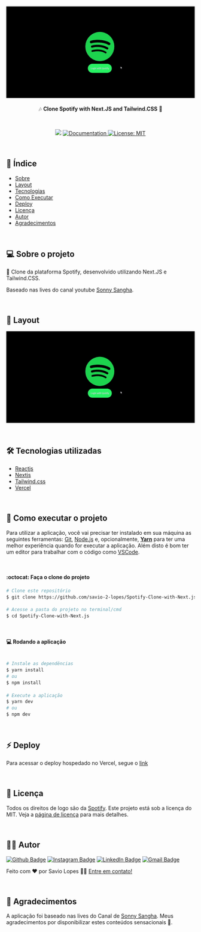 <h3 align="center">
    <img alt="cloneSpotify" title="cloneSpotify" src=".github/01.gif" width="700px" />
</h3>

<p align="center"> 🎶 <strong>Clone Spotify with Next.JS and Tailwind.CSS</strong> 🚧 </p>
 
<br>

<p align="center">
   <img src="https://img.shields.io/badge/version-0.0.1-yellow.svg" />
  
  <a href="https://github.com/savio-2-lopes">
    <img alt="Documentation" src="https://img.shields.io/badge/documentation-yes-brightgreen.svg" target="_blank" />
  </a>
 
 <a href="https://github.com/savio-2-lopes">
    <img alt="License: MIT" src="https://img.shields.io/badge/License-MIT-blue.svg" target="_blank" />
  </a>
</p>

<br>

## :pushpin: Índice

- [Sobre](#sobre-o-projeto)
- [Layout](#layout)
- [Tecnologias](#tecnologias)
- [Como Executar](#executar)
- [Deploy](#deploy)
- [Licença](#licenca)
- [Autor](#autor)
- [Agradecimentos](#agradecimento)

<br>

<a id="sobre-o-projeto"></a>

## 💻 Sobre o projeto

🎵 Clone da plataforma Spotify, desenvolvido utilizando Next.JS e Tailwind.CSS.

Baseado nas lives do canal youtube [Sonny Sangha](https://www.youtube.com/c/SonnySangha/).

<br>

<a id="layout"></a>

## 🎨 Layout

<p align="center" style="display: flex; align-items: flex-start; justify-content: center;">
  <img alt="cloneSpotify" title="#clone-spotify" src=".github/01.gif" width="700px">
</p>

<br>

<a id="tecnologias"></a>

## 🛠 Tecnologias utilizadas

- [Reactjs](https://pt-br.reactjs.org)
- [Nextjs](https://nextjs.org)
- [Tailwind.css](https://tailwindcss.com/)
- [Vercel](https://vercel.com/)

<br>

<a id="executar"></a>

## 🚀 Como executar o projeto

Para utilizar a aplicação, você vai precisar ter instalado em sua máquina as seguintes ferramentas: [Git](https://git-scm.com), [Node.js](https://nodejs.org/en/) e, opcionalmente, **[Yarn](https://yarnpkg.com/)** para ter uma melhor experiência quando for executar a aplicação.
Além disto é bom ter um editor para trabalhar com o código como [VSCode](https://code.visualstudio.com/).

<br>

#### :octocat: Faça o clone do projeto

```bash
# Clone este repositório
$ git clone https://github.com/savio-2-lopes/Spotify-Clone-with-Next.js

# Acesse a pasta do projeto no terminal/cmd
$ cd Spotify-Clone-with-Next.js

```

<br>

#### 💻 Rodando a aplicação

```bash

# Instale as dependências
$ yarn install
# ou
$ npm install

# Execute a aplicação
$ yarn dev
# ou
$ npm dev
```

<br>

<a id="deploy"></a>

## :zap: Deploy

Para acessar o deploy hospedado no Vercel, segue o [link](/)

<br>

<a id="licenca"></a>

## :memo: Licença

Todos os direitos de logo são da [Spotify](https://www.spotify.com/br/).
Este projeto está sob a licença do MIT. Veja a [página de licença](https://opensource.org/licenses/MIT) para mais detalhes.

<br>

<a id="autor"></a>

## 👨‍💻 Autor

[![Github Badge](https://img.shields.io/badge/-Github-373737?style=flat&logo=Github&logoColor=white)](https://github.com/savio-2-lopes)
[![Instagram Badge](https://img.shields.io/badge/-Instagram-8a3ab9?style=flat&logo=instagram&logoColor=white)](https://www.instagram.com/savioaugulopes/)
[![LinkedIn Badge](https://img.shields.io/badge/-LinkedIn-blue?style=flat&logo=linkedin&logoColor=white)](https://www.linkedin.com/in/savio-lopes/)
[![Gmail Badge](https://img.shields.io/badge/-Gmail-c14438?style=flat&logo=gmail&logoColor=white)](mailto:savio.dev.lopes@gmail.com)

Feito com ❤️ por Savio Lopes 👋🏽 [Entre em contato!](https://www.linkedin.com/in/savio-lopes/)

<br>

<a id="agradecimento"></a>

## 💜 Agradecimentos

A aplicação foi baseado nas lives do Canal de [Sonny Sangha](https://www.youtube.com/c/SonnySangha/). Meus agradecimentos por disponibilizar estes conteúdos sensacionais 🚀.
